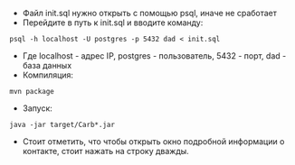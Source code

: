 * Файл init.sql нужно открыть с помощью psql, иначе не сработает
* Перейдите в путь к init.sql и вводите команду:
```
psql -h localhost -U postgres -p 5432 dad < init.sql
```
* Где localhost - адрес IP, postgres - пользователь, 5432 - порт, dad - база данных
* Компиляция:
```
mvn package
```
* Запуск:
```
java -jar target/Carb*.jar
```
* Стоит отметить, что чтобы открыть окно подробной информации о контакте, стоит нажать на строку дважды.
